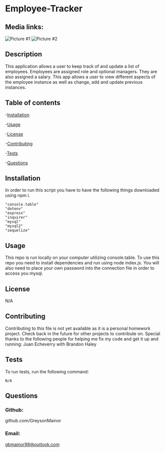 # Employee-Tracker

## Media links:
![Picture #1](./media/Note-taker-screenshot.png)
![Picture #2](./media/note-taker-screenshot-2.png)
## Description
This application allows a user to keep track of and update a list of employees.  Employees are assigned role and optional managers.  They are also assigned a salary.  This app allows a user to view different aspects of the employee instance as well as change, add and update previous instances.

 ## Table of contents

-[Installation](#installation)

-[Usage](#usage)

-[License](#license)

-[Contributing](#contributing)

-[Tests](#tests)

-[Questions](#questions)

## Installation

In order to run this script you have to have the following things downloaded using npm i.
```
"console.table"
"dotenv"
"express"
"inquirer"
"mysql"
"mysql2"
"sequelize"
```

## Usage

This repo is run locally on your computer utilizing console.table.  To use this repo you need to install dependencies and run using node index.js.  You will also need to place your own password into the connection file in order to access you mysql.
## License

N/A


## Contributing
Contributing to this file is not yet available as it is a personal homework project.  Check back in the future for other projects to contribute on.
Special thanks to the following people for helping me fix my code and get it up and running:
Juan Echeverry
with Brandon Haley
## Tests

To run tests, run the following command:

```
N/A
```

## Questions

### Github:
github.com/GreysonMainor

### Email:
gbmainor98@outlook.com
  
